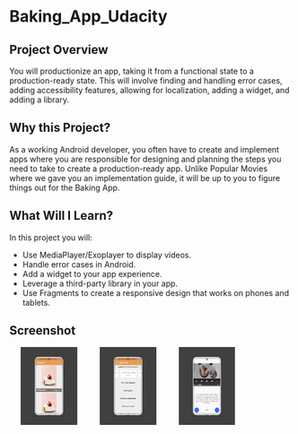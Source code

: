 # Baking_App_Udacity

## Project Overview
You will productionize an app, taking it from a functional state to a production-ready state. This will involve finding and handling error cases, adding accessibility features, allowing for localization, adding a widget, and adding a library.

## Why this Project?
As a working Android developer, you often have to create and implement apps where you are responsible for designing and planning the steps you need to take to create a production-ready app. Unlike Popular Movies where we gave you an implementation guide, it will be up to you to figure things out for the Baking App.

## What Will I Learn?
In this project you will:

* Use MediaPlayer/Exoplayer to display videos.
* Handle error cases in Android.
* Add a widget to your app experience.
* Leverage a third-party library in your app.
* Use Fragments to create a responsive design that works on phones and tablets.

## Screenshot

<img src="https://github.com/satyampatil/Baking_App_Udacity/blob/master/ss/baking1.png" alt="HOME" width="20%" height="20%" hspace="20"><img src="https://github.com/satyampatil/Baking_App_Udacity/blob/master/ss/baking2.png" alt="HOME" width="20%" height="20%" hspace="20"><img src="https://github.com/satyampatil/Baking_App_Udacity/blob/master/ss/baking3.png" alt="HOME" width="20%" height="20%" hspace="20">
